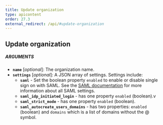 ```yaml
---
title: Update organization
type: apicontent
order: 27.3
external_redirect: /api/#update-organization
---
```


## Update organization

##### ARGUMENTS
* **`name`** [*optional*]:
    The organization name.
* **`settings`** [*optional*]:
    A JSON array of settings. Settings include:
    * **`saml`** - Set the boolean property `enabled` to enable or disable single sign on with SAML. See the [SAML documentation][1] for more information about all SAML settings.
    * **`saml_idp_initiated_login`** - has one property `enabled` (boolean).v
    * **`saml_strict_mode`** - has one property `enabled` (boolean).
    * **`saml_autocreate_users_domains`** - has two properties: `enabled` (boolean) and `domains` which is a list of domains without the @ symbol.

[1]: /account_management/saml
